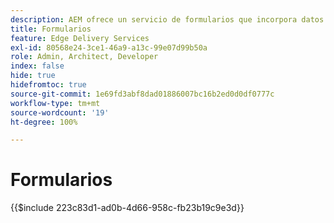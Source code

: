 ```yaml
---
description: AEM ofrece un servicio de formularios que incorpora datos enviados en un documento de Microsoft Excel o Google Sheet.
title: Formularios
feature: Edge Delivery Services
exl-id: 80568e24-3ce1-46a9-a13c-99e07d99b50a
role: Admin, Architect, Developer
index: false
hide: true
hidefromtoc: true
source-git-commit: 1e69fd3abf8dad01886007bc16b2ed0d0df0777c
workflow-type: tm+mt
source-wordcount: '19'
ht-degree: 100%

---
```


# Formularios

{{$include 223c83d1-ad0b-4d66-958c-fb23b19c9e3d}}
